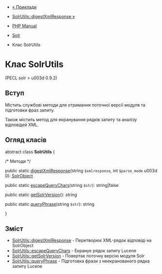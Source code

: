 - [« Приклади](solr.examples.md)
- [SolrUtils::digestXmlResponse »](solrutils.digestxmlresponse.md)

- [PHP Manual](index.md)
- [Solr](book.solr.md)
- Клас SolrUtils

# Клас SolrUtils

(PECL solr \> u003d 0.9.2)

## Вступ

Містить службові методи для отримання поточної версії модуля та
підготовки фраз запиту.

Також містить метод для екранування рядків запиту та аналізу відповідей
XML.

## Огляд класів

abstract class **SolrUtils** {

/\* Методи \*/

public static
[digestXmlResponse](solrutils.digestxmlresponse.md)(string
`$xmlresponse`, int `$parse_mode` u003d 0):
[SolrObject](class.solrobject.md)

public static [escapeQueryChars](solrutils.escapequerychars.md)(string
`$str`): string\|false

public static [getSolrVersion](solrutils.getsolrversion.md)(): string

public static [queryPhrase](solrutils.queryphrase.md)(string `$str`):
string

}

## Зміст

- [SolrUtils::digestXmlResponse](solrutils.digestxmlresponse.md) -
Перетворює XML-рядок відповіді на SolrObject
- [SolrUtils::escapeQueryChars](solrutils.escapequerychars.md) -
Екранує рядок запиту Lucene
- [SolrUtils::getSolrVersion](solrutils.getsolrversion.md) -
Повертає поточну версію модуля Solr
- [SolrUtils::queryPhrase](solrutils.queryphrase.md) -
Підготовка фрази з неекранованого рядка запиту Lucene
